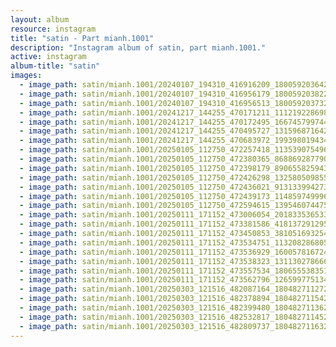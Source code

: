 ```yaml
---
layout: album
resource: instagram
title: "satin - Part mianh.1001"
description: "Instagram album of satin, part mianh.1001."
active: instagram
album-title: "satin"
images:
  - image_path: satin/mianh.1001/20240107_194310_416916209_18005920364214000_4865527038397256605_n.jpg
  - image_path: satin/mianh.1001/20240107_194310_416956179_18005920382214000_6312568853924943393_n.jpg
  - image_path: satin/mianh.1001/20240107_194310_416956513_18005920373214000_7089930199497719858_n.jpg
  - image_path: satin/mianh.1001/20241217_144255_470171211_1112192286983549_6702110089701375250_n.jpg
  - image_path: satin/mianh.1001/20241217_144255_470172495_1667457997445873_7922008966043599386_n.jpg
  - image_path: satin/mianh.1001/20241217_144255_470495727_1315968716428698_7279364381804494377_n.jpg
  - image_path: satin/mianh.1001/20241217_144255_470683972_1993980194346907_4248772017458669018_n.jpg
  - image_path: satin/mianh.1001/20250105_112750_472257418_1135390754966092_8543194785165835184_n.jpg
  - image_path: satin/mianh.1001/20250105_112750_472380365_8688692877907669_1078285680887823810_n.jpg
  - image_path: satin/mianh.1001/20250105_112750_472398179_8906558259431972_404143037061737536_n.jpg
  - image_path: satin/mianh.1001/20250105_112750_472426298_1325805098551052_9007996430726587969_n.jpg
  - image_path: satin/mianh.1001/20250105_112750_472436021_913133994273577_8379876860615640999_n.jpg
  - image_path: satin/mianh.1001/20250105_112750_472439173_1148597499960675_6191444787767860188_n.jpg
  - image_path: satin/mianh.1001/20250105_112750_472594615_1395460744753861_7891589703581055994_n.jpg
  - image_path: satin/mianh.1001/20250111_171152_473006054_2018335365339761_5621668010733985376_n.jpg
  - image_path: satin/mianh.1001/20250111_171152_473381586_418137291295175_3086493283504975211_n.jpg
  - image_path: satin/mianh.1001/20250111_171152_473450853_3810516932547161_8927036878695425150_n.jpg
  - image_path: satin/mianh.1001/20250111_171152_473534751_1132082868055529_6634132578709989672_n.jpg
  - image_path: satin/mianh.1001/20250111_171152_473536929_1600578167246283_6500318742312712241_n.jpg
  - image_path: satin/mianh.1001/20250111_171152_473538323_1311302786667686_5286167196297986149_n.jpg
  - image_path: satin/mianh.1001/20250111_171152_473557534_1806555383510871_7560166127363087056_n.jpg
  - image_path: satin/mianh.1001/20250111_171152_473562796_1265997751342086_4059891510976476520_n.jpg
  - image_path: satin/mianh.1001/20250303_121516_482087164_18048271127214000_1264530497222723615_n.jpg
  - image_path: satin/mianh.1001/20250303_121516_482378894_18048271154214000_3428519103338490494_n.jpg
  - image_path: satin/mianh.1001/20250303_121516_482399480_18048271136214000_6964205609626996833_n.jpg
  - image_path: satin/mianh.1001/20250303_121516_482532817_18048271145214000_5045222994857491678_n.jpg
  - image_path: satin/mianh.1001/20250303_121516_482809737_18048271163214000_5388391849080370316_n.jpg
---
```

